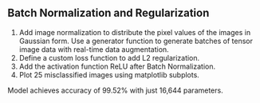## Batch Normalization and Regularization

1. Add image normalization to distribute the pixel values of the images in Gaussian form. Use a generator function to generate batches of tensor image data with real-time data augmentation.
2. Define a custom loss function to add L2 regularization.
3. Add the activation function ReLU after Batch Normalization.
4. Plot 25 misclassified images using matplotlib subplots.

Model achieves accuracy of 99.52% with just 16,644 parameters.
